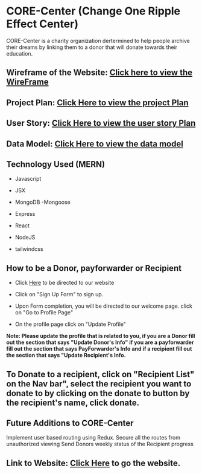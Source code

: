 # CORE-Center (Change One Ripple Effect Center)
CORE-Center is a charity organization dertermined to help people archive their dreams by linking them to
a donor that will donate towards their education.
## Wireframe of the Website: [Click here to view the WireFrame](https://lucid.app/lucidchart/d8983acc-eb30-41bf-b280-f4fe71632813/edit?beaconFlowId=F8E45A6D6EDEE965&invitationId=inv_8718f797-a112-41de-920d-e51e1a2e889c&page=0_0#)

## Project Plan: [Click Here to view the project Plan](https://trello.com/b/i9JgC6Oh/project-plan)
## User Story: [Click Here to view the user story Plan](https://trello.com/b/NCcF2Tlf/change-agent-user-story)

## Data Model: [Click Here to view the data model](https://lucid.app/lucidchart/6504857b-b10e-496d-9030-bc44bcbe589a/edit?invitationId=inv_6a65ab45-b966-48f5-a2ab-326be89a3e55&page=0_0#)
## Technology Used (MERN)

* Javascript

* JSX

* MongoDB -Mongoose

* Express

* React

* NodeJS

* tailwindcss

## How to be a Donor, payforwarder or Recipient

* Click [Here](https://core-center.herokuapp.com/) to be directed to our website

* Click on "Sign Up Form" to sign up.

* Upon Form completion, you will be directed to our welcome page. click on "Go to Profile Page"

* On the profile page click on "Update Profile"

**Note: Please update the profile that is related to you, if you are a Donor fill out the section that says "Update Donor's Info" if you are a payforwarder fill out the section that says PayForwarder's Info and if a recipient fill out the section that says "Update Recipient's Info.**

## To Donate to a recipient, click on "Recipient List" on the Nav bar", select the recipient you want to donate to by clicking on the donate to button by the recipient's name, click donate.

## Future Additions to CORE-Center
Implement user based routing using Redux.
Secure all the routes from unauthorized viewing
Send Donors weekly status of the Recipient progress

## Link to Website: [Click Here](https://core-center.herokuapp.com/) to go the website.